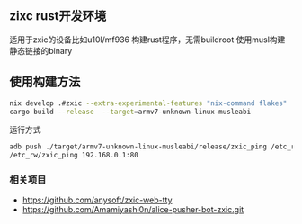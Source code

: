 ## zixc rust开发环境

适用于zxic的设备比如u10l/mf936 构建rust程序，无需buildroot
使用musl构建静态链接的binary 


## 使用构建方法

```sh
nix develop .#zxic --extra-experimental-features "nix-command flakes"
cargo build --release  --target=armv7-unknown-linux-musleabi
```

运行方式
```sh
adb push ./target/armv7-unknown-linux-musleabi/release/zxic_ping /etc_rw/zxic_ping
/etc_rw/zxic_ping 192.168.0.1:80
```


### 相关项目
- https://github.com/anysoft/zxic-web-tty
- https://github.com/Amamiyashi0n/alice-pusher-bot-zxic.git
